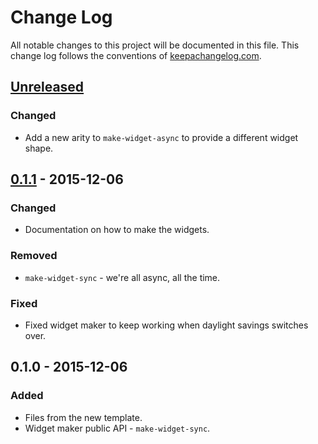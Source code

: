 # Change Log
All notable changes to this project will be documented in this file. This change log follows the conventions of [keepachangelog.com](http://keepachangelog.com/).

## [Unreleased][unreleased]
### Changed
- Add a new arity to `make-widget-async` to provide a different widget shape.

## [0.1.1] - 2015-12-06
### Changed
- Documentation on how to make the widgets.

### Removed
- `make-widget-sync` - we're all async, all the time.

### Fixed
- Fixed widget maker to keep working when daylight savings switches over.

## 0.1.0 - 2015-12-06
### Added
- Files from the new template.
- Widget maker public API - `make-widget-sync`.

[unreleased]: https://github.com/your-name/lab6-mpi/compare/0.1.1...HEAD
[0.1.1]: https://github.com/your-name/lab6-mpi/compare/0.1.0...0.1.1
